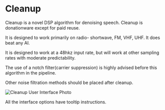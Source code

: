 # Cleanup 
Cleanup is a novel DSP algorithm for denoising speech. Cleanup is donationware except for paid reuse.

It is designed to work primarily on radio- shortwave, FM, VHF, UHF. It does beat any AI.

It is designed to work at a 48hkz input rate, but will work at other sampling rates with moderate predictability.

The use of a notch filter(carrier suppression) is highly advised before this algorithm in the pipeline.

Other noise filtration methods should be placed after cleanup. 


![Cleanup User Interface Photo](https://i.imgur.com/465sJq4.png)

All the interface options have tooltip instructions.

